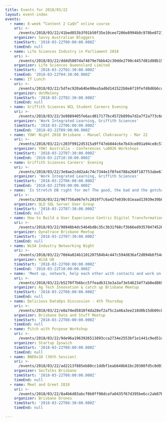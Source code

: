 ```yaml
---
title: Events for 2018/03/22
layout: event-index
events:
  - name: 8-week “Content 2 Ca$h” online course
    uri: >-
      /events/2018/03/22/41bed853b3f01b50f35e10cee7206e8994b0c978be872187f3763c8347a23c6e
    organizer: Savvy Australian Bloggers
    timeStart: '2018-03-22T00:00:00.000Z'
    timeEnd: null
  - name: Life Sciences Industry in Parliament 2018
    uri: >-
      /events/2018/03/22/dddd5807daf4879e7bbb42c30dde2790c4457d81d88b15c4f9aba1a86850cb45
    organizer: Life Sciences Queensland Limited
    timeStart: '2018-03-22T02:30:00.000Z'
    timeEnd: '2018-03-22T04:30:00.000Z'
  - name: IT Lunch
    uri: >-
      /events/2018/03/22/5dfec920a64be98ea5ad6d141522b8e6f19fefd8d6b6cc4b52349250e98bd19c
    organizer: dotMaleny
    timeStart: '2018-03-22T02:30:00.000Z'
    timeEnd: null
  - name: Griffith Sciences WIL Student Careers Evening
    uri: >-
      /events/2018/03/22/3e9889405fe6acd017177bc4572b899a7d2a7f2a773c6dde4a2174fba9ca45e7
    organizer: 'Work Integrated Learning, Griffith Sciences'
    timeStart: '2018-03-22T06:00:00.000Z'
    timeEnd: '2018-03-22T09:00:00.000Z'
  - name: YOW! Night 2018 Brisbane - Manuel Chakravarty - Mar 22
    uri: >-
      /events/2018/03/22/c203f9912d5315a9ff47eb844c6e7b43ce891a94ce8c572677c79a89a698f478
    organizer: YOW! Australia - Conferences \u0026 Workshops
    timeStart: '2018-03-22T07:30:00.000Z'
    timeEnd: '2018-03-22T10:30:00.000Z'
  - name: Griffith Sciences Careers' Evening
    uri: >-
      /events/2018/03/22/3e9ae2cdd2a4c74c7344e1f8fe4788a268f187753abe61d92344a99c6e46f5e7
    organizer: 'Work Integrated Learning, Griffith Sciences'
    timeStart: '2018-03-22T06:00:00.000Z'
    timeEnd: '2018-03-22T09:00:00.000Z'
  - name: 'Is Stretch DB right for me? The good, the bad and the gotchas'
    uri: >-
      /events/2018/03/22/967756a967e7c2019f7c6a42fe030c01eaad13939e39b859e560b9eb0417be85
    organizer: QLD SQL Server User Group
    timeStart: '2018-03-22T07:30:00.000Z'
    timeEnd: null
  - name: How to Build a User Experience Centric Digital Transformation Strategy
    uri: >-
      /events/2018/03/22/98948b4dc5464bd8c35c3b31f68cf3b66ed93570474526adad784044f01520c0
    organizer: Dynatrace Brisbane Meetup
    timeStart: '2018-03-22T07:30:00.000Z'
    timeEnd: null
  - name: WiSA Industry Networking Night
    uri: >-
      /events/2018/03/22/70d4a024b1101207584b4c447c594d836af2d094b6f54d9d419774ab40e96cfd
    organizer: WiSA UQ
    timeStart: '2018-03-22T08:00:00.000Z'
    timeEnd: '2018-03-22T10:00:00.000Z'
  - name: 'Meet up, network, help each other with contacts and work on your idea'
    uri: >-
      /events/2018/03/22/b5270f7b6bcc5ffeadb313e3a3af3e546234f7ab0ed869927e1b55dbd59f749f
    organizer: Ag Tech Innovation & catch up Brisbane Meetup
    timeStart: '2018-03-22T08:00:00.000Z'
    timeEnd: null
  - name: Delicious DataOps Discussion - 4th Thursday
    uri: >-
      /events/2018/03/22/e8a74ed5810f4da28ef2af5c2a46a3ee218d0b15db09c87e96e80707501b6ab3
    organizer: Brisbane Data and Stuff Meetup
    timeStart: '2018-03-22T08:00:00.000Z'
    timeEnd: null
  - name: Pitch with Purpose Workshop
    uri: >-
      /events/2018/03/22/9de96a1963926513893cca2734e2553bf1e1441c9ed51c68953c4a00b856d298
    organizer: Startup Ipswich
    timeStart: '2018-03-22T08:00:00.000Z'
    timeEnd: null
  - name: BNE0x1D (30th Session)
    uri: >-
      /events/2018/03/22/ad2213f885eb80cc1ddbf1eab648b61bc20380fd5c0d01895caab38abe5bc0da
    organizer: SecTalks Brisbane
    timeStart: '2018-03-22T08:00:00.000Z'
    timeEnd: null
  - name: Meet and Greet 2018
    uri: >-
      /events/2018/03/22/8a4b6d03abcf8b0ff98dcafa0435f67d395be6cc2ab87b1bef7b121a9634b1db
    organizer: Brisbane Drones
    timeStart: '2018-03-22T08:30:00.000Z'
    timeEnd: null

---
```

